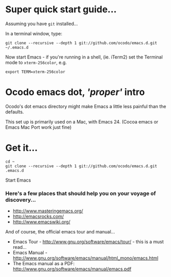 # Super quick start guide...

Assuming you have `git` installed...

In a terminal window, type:

    git clone --recursive --depth 1 git://github.com/ocodo/emacs.d.git ~/.emacs.d

Now start Emacs - if you're running in a shell, (ie. iTerm2)
set the Terminal mode to `xterm-256color`, e.g.

    export TERM=xterm-256color

# Ocodo emacs dot, *'proper'* intro

Ocodo's dot emacs directory might make Emacs a little less painful
than the defaults.

This set up is primarily used on a Mac, with Emacs 24. (Cocoa emacs or
Emacs Mac Port work just fine)

# Get it...

    cd ~
    git clone --recursive --depth 1 git://github.com/ocodo/emacs.d.git .emacs.d


Start Emacs

### Here's a few places that should help you on your voyage of discovery...

* http://www.masteringemacs.org/
* http://emacsrocks.com/
* http://www.emacswiki.org/

And of course, the official emacs tour and manual...

* Emacs Tour - http://www.gnu.org/software/emacs/tour/ - this is a must read...
* Emacs Manual - http://www.gnu.org/software/emacs/manual/html_mono/emacs.html
* The Emacs manual as a PDF: http://www.gnu.org/software/emacs/manual/emacs.pdf
